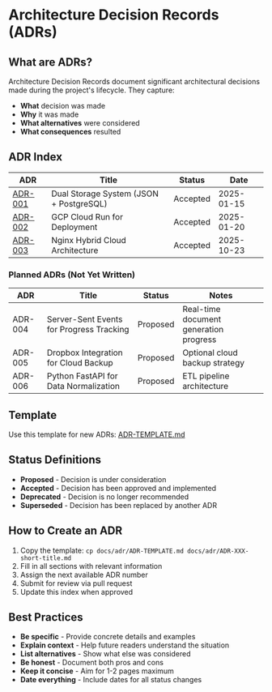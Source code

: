 # Architecture Decision Records (ADRs)

## What are ADRs?

Architecture Decision Records document significant architectural decisions made during the project's lifecycle. They capture:
- **What** decision was made
- **Why** it was made
- **What alternatives** were considered
- **What consequences** resulted

## ADR Index

| ADR | Title | Status | Date |
|-----|-------|--------|------|
| [ADR-001](ADR-001-dual-storage-system.md) | Dual Storage System (JSON + PostgreSQL) | Accepted | 2025-01-15 |
| [ADR-002](ADR-002-gcp-cloud-run-deployment.md) | GCP Cloud Run for Deployment | Accepted | 2025-01-20 |
| [ADR-003](ADR-003-nginx-hybrid-cloud-architecture.md) | Nginx Hybrid Cloud Architecture | Accepted | 2025-10-23 |

### Planned ADRs (Not Yet Written)

| ADR | Title | Status | Notes |
|-----|-------|--------|-------|
| ADR-004 | Server-Sent Events for Progress Tracking | Proposed | Real-time document generation progress |
| ADR-005 | Dropbox Integration for Cloud Backup | Proposed | Optional cloud backup strategy |
| ADR-006 | Python FastAPI for Data Normalization | Proposed | ETL pipeline architecture |

## Template

Use this template for new ADRs: [ADR-TEMPLATE.md](ADR-TEMPLATE.md)

## Status Definitions

- **Proposed** - Decision is under consideration
- **Accepted** - Decision has been approved and implemented
- **Deprecated** - Decision is no longer recommended
- **Superseded** - Decision has been replaced by another ADR

## How to Create an ADR

1. Copy the template: `cp docs/adr/ADR-TEMPLATE.md docs/adr/ADR-XXX-short-title.md`
2. Fill in all sections with relevant information
3. Assign the next available ADR number
4. Submit for review via pull request
5. Update this index when approved

## Best Practices

- **Be specific** - Provide concrete details and examples
- **Explain context** - Help future readers understand the situation
- **List alternatives** - Show what else was considered
- **Be honest** - Document both pros and cons
- **Keep it concise** - Aim for 1-2 pages maximum
- **Date everything** - Include dates for all status changes

